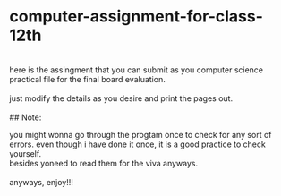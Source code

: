 # computer-assignment-for-class-12th
<br>
here is the assingment that you can submit as you computer science practical file for the final board evaluation. <br>
<br>
just modify the details as you desire and print the pages out.<br>
<br>
## Note:

you might wonna go through the progtam once to check for any sort of errors. even though i have done it once, it is a good practice to check yourself.<br>
besides yoneed to read them for the viva anyways.<br>
<br>
anyways, enjoy!!!
